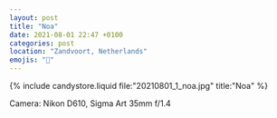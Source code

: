 ```yaml
---
layout: post
title: "Noa"
date: 2021-08-01 22:47 +0100
categories: post
location: "Zandvoort, Netherlands"
emojis: "🔞"
---
```


{% include candystore.liquid file:"20210801_1_noa.jpg" title:"Noa" %}

Camera: Nikon D610, Sigma Art 35mm f/1.4